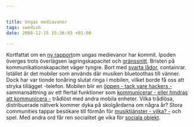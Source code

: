 ```yaml
--- 


title: Ungas mediavanor 
tags: swedish 
date: 2008-12-15 15:36:03 +01:00 

---
```


Kortfattat om en [ny rapport](http://www.dagensmedia.se/mallar/dagensmedia_mall.asp?version=206765)om ungas medievanor har kommit. Ipoden överges trots överlägsen lagringskapacitet och [gränssnitt](2007-01-16-the-sound-of-war-in-the-noise-of-music.html). Bristen på kommunikationskapacitet väger tyngre. Bort med [svarta lådor](2008-12-15-forelasning-kultur-ar-maskiner.html), containrar. Istället är det mobiler som används där musiken bluetoothas till vänner. Dock har var tionde tonåring slutat ringa i mobilen, vilket borde få oss att stryka tillägget -telefon. Mobilen blir en [öppen - tack vare hackers -](#) sammansättning av ett flertal funktioner som [kommunicerar - eller hindras att kommunicera -](#) trådlöst med andra mobila enheter. Vilka trådlösa, distribuerade nätverk kommer dyka på skolgårdarna om några år? Stora communities tappar besökare till förmån för [musiktjänster - vilka? -](#) och spel. Med andra ord får ren socialitet ge vika för [sociala objekt](2008-10-06-sociala-objekt-nodal-points-och-panspektronism.html). 